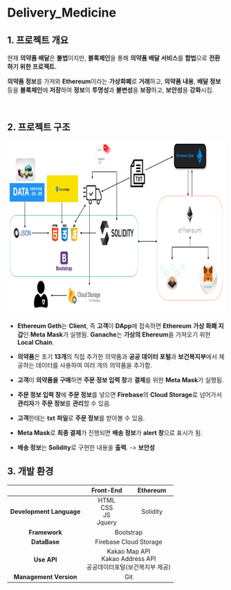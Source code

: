 # Delivery_Medicine

## **1. 프로젝트 개요**

현재 **의약품 배달**은 **불법**이지만, **블록체인**을 통해 **의약품 배달 서비스**를 **합법**으로 **전환하기 위한 프로젝트.**

**의약품 정보**를 가져와 **Ethereum**이라는 **가상화폐**로 **거래**하고, **의약품 내용**, **배달 정보** 등을 **블록체인**에 **저장**하여 **정보**의 **투명성**과 **불변성**을 **보장**하고, **보안성**을 **강화**시킴.   

<br>

## **2. 프로젝트 구조**

<p align="center"><img src = readme_material/expended_project_summary.png width = 1000 height = 400/></p>

- **Ethereum Geth**는 **Client**, 즉 **고객**이 **DApp**에 접속하면 **Ethereum** **가상 화폐 지갑**인 **Meta Mask**가 실행됨. **Ganache**는 **가상의 Ehereum**을 가져오기 위한 **Local Chain**.

- **의약품**은 초기 **13개**의 직접 추가한 의약품과 **공공 데이터 포털**과 **보건복지부**에서 제공하는 데이터를 사용하여 여러 개의 의약품을 추가함.  


- **고객**이 **의약품을 구매**하면 **주문 정보 입력 창**과 **결제**를 위한 **Meta Mask**가 실행됨.  


- **주문 정보 입력 창**에 **주문 정보**를 넣으면 **Firebase**의 **Cloud Storage**로 넘어가서 **관리자**가 **주문 정보**를 **관리**할 수 있음.  


- **고객**한테는 **txt** **파일**로 **주문 정보**를 받아볼 수 있음.  


- **Meta Mask**로 **최종 결제**가 진행되면 **배송 정보**가 **alert 창**으로 표시가 됨.  


- **배송 정보**는 **Solidity**로 구현한 내용을 **출력**. -> **보안성**  

## **3. 개발 환경**  

<table>
    <thead align="center">
        <tr align="center">
            <th>  </th>
            <th>Front-End</th>
            <th>Ethereum</th>
        </tr>
    </thead>
    <tbody align="center">
        <tr>
            <td><b> Development Language </b></td>
            <td>HTML<br>CSS<br>JS<br>Jquery</td>
            <td>Solidity</td>
        </tr>
        <tr>
            <td><b> Framework </b></td>
            <td colspan=4> Bootstrap </td>
        </tr>
        <tr>
            <td><b> DataBase </b></td>
            <td colspan=4>Firebase Cloud Storage</td>
        </tr>
        <tr>
            <td><b> Use API </b></td>
            <td colspan=4>Kakao Map API<br>Kakao Address API<br>공공데이터포털(보건복지부 제공)</td>
        </tr>
        <tr>
            <td><b> Management Version </b></td>
            <td colspan=4>Git</td>
        </tr>
    </tbody>
</table>
